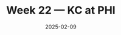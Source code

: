 ---
layout: game
title: Week 22 — KC at PHI
season: 2024
game_id: 2024_22_KC_PHI
week: 22
date: 2025-02-09
home_team: PHI
away_team: KC
final_home: 40
final_away: 22
pbp_url: /assets/data/pbp/2024/2024_22_KC_PHI.csv.gz
---